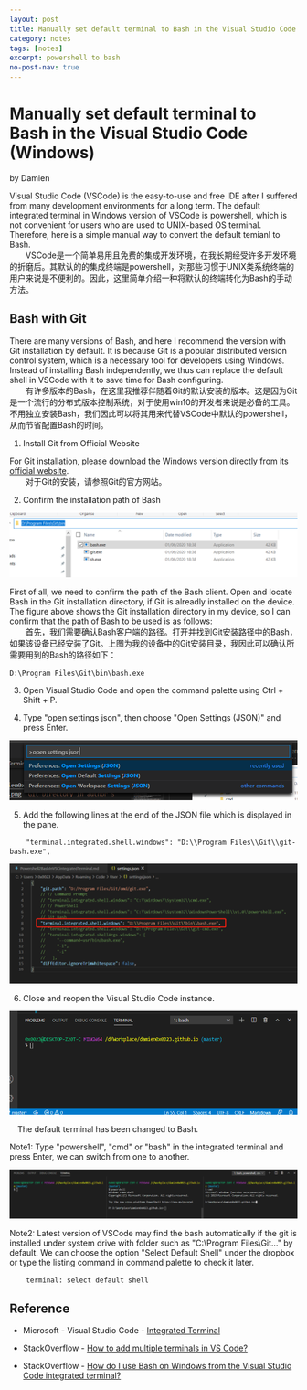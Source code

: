 ```yaml
---
layout: post
title: Manually set default terminal to Bash in the Visual Studio Code (Windows)
category: notes
tags: [notes]
excerpt: powershell to bash
no-post-nav: true
---
```


# Manually set default terminal to Bash in the Visual Studio Code (Windows)

by Damien

Visual Studio Code (VSCode) is the easy-to-use and free IDE after I suffered from many development environments for a long term. The default integrated terminal in Windows version of VSCode is powershell, which is not convenient for users who are used to UNIX-based OS terminal. Therefore, here is a simple manual way to convert the default temianl to Bash.  
&emsp;&emsp;VSCode是一个简单易用且免费的集成开发环境，在我长期经受许多开发环境的折磨后。其默认的的集成终端是powershell，对那些习惯于UNIX类系统终端的用户来说是不便利的。因此，这里简单介绍一种将默认的终端转化为Bash的手动方法。

## Bash with Git

There are many versions of Bash, and here I recommend the version with Git installation by default. It is because Git is a popular distributed version control system, which is a necessary tool for developers using Windows. Instead of installing Bash independently, we thus can replace the default shell in VSCode with it to save time for Bash configuring.  
&emsp;&emsp;有许多版本的Bash，在这里我推荐伴随着Git的默认安装的版本。这是因为Git是一个流行的分布式版本控制系统，对于使用win10的开发者来说是必备的工具。不用独立安装Bash，我们因此可以将其用来代替VSCode中默认的powershell，从而节省配置Bash的时间。

1. Install Git from Official Website

For Git installation, please download the Windows version directly from its [ official website](https://git-scm.com/download/win).  
&emsp;&emsp;对于Git的安装，请参照Git的官方网站。

2. Confirm the installation path of Bash

![](https://raw.githubusercontent.com/damien0x0023/damien0x0023.github.io/master/assets/images/2020/it/gitDirectory.png "Bash under git Directory in author's device")

First of all, we need to confirm the path of the Bash client. Open and locate Bash in the Git installation directory, if Git is alreadly installed on the device. The figure above shows the Git installation directory in my device, so I can confirm that the  path of Bash to be used is as follows:  
&emsp;&emsp;首先，我们需要确认Bash客户端的路径。打开并找到Git安装路径中的Bash，如果该设备已经安装了Git。上图为我的设备中的Git安装目录，我因此可以确认所需要用到的Bash的路径如下：

```
D:\Program Files\Git\bin\bash.exe
```

3. Open Visual Studio Code and open the command palette using Ctrl + Shift + P. 

4. Type "open settings json", then choose "Open Settings (JSON)" and press Enter.

![](https://raw.githubusercontent.com/damien0x0023/damien0x0023.github.io/master/assets/images/2020/it/commandPalette.png "Open command palette and type commands")

5. Add the following lines at the end of the JSON file which is displayed in the pane.

```
    "terminal.integrated.shell.windows": "D:\\Program Files\\Git\\git-bash.exe",
```

![](https://raw.githubusercontent.com/damien0x0023/damien0x0023.github.io/master/assets/images/2020/it/shellSetting.png "Type key-value pair to reset user setting")


6. Close and reopen the Visual Studio Code instance.

![](https://raw.githubusercontent.com/damien0x0023/damien0x0023.github.io/master/assets/images/2020/it/defaultShellChanged.png "New default Shell")

&emsp;The default terminal has been changed to Bash.

Note1: Type "powershell", "cmd" or "bash" in the integrated terminal and press Enter, we can switch from one to another. 

![](https://raw.githubusercontent.com/damien0x0023/damien0x0023.github.io/master/assets/images/2020/it/shellSwitch.png "Shell switch")

Note2: Latest version of VSCode may find the bash automatically if the git is installed under system drive with folder such as "C:\Program Files\Git\..." by default. We can choose the option "Select Default Shell" under the dropbox or type the listing command in command palette to check it later.

```
    terminal: select default shell
```


## Reference 

- Microsoft - Visual Studio Code - [Integrated Terminal](https://code.visualstudio.com/docs/editor/integrated-terminal)

- StackOverflow - [How to add multiple terminals in VS Code?](https://stackoverflow.com/questions/43427631/how-to-add-multiple-terminals-in-vs-code/50890703#50890703)

- StackOverflow - [How do I use Bash on Windows from the Visual Studio Code integrated terminal?](https://stackoverflow.com/questions/42606837/how-do-i-use-bash-on-windows-from-the-visual-studio-code-integrated-terminal)



